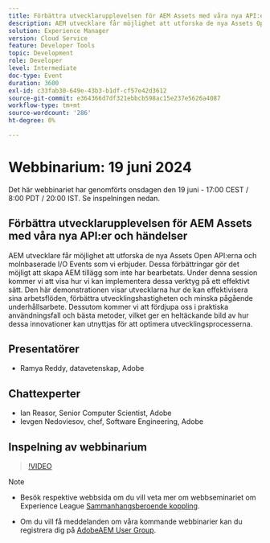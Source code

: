 ```yaml
---
title: Förbättra utvecklarupplevelsen för AEM Assets med våra nya API:er och händelser
description: AEM utvecklare får möjlighet att utforska de nya Assets Open API:erna och molnbaserade I/O Events som vi erbjuder. Dessa förbättringar gör det möjligt att skapa AEM tillägg som inte har bearbetats. Under denna session kommer vi att visa hur vi kan implementera dessa verktyg på ett effektivt sätt. Den här demonstrationen visar utvecklarna hur de kan effektivisera sina arbetsflöden, förbättra utvecklingshastigheten och minska pågående underhållsarbete. Dessutom kommer vi att fördjupa oss i praktiska användningsfall och bästa metoder, vilket ger en heltäckande bild av hur dessa innovationer kan utnyttjas för att optimera utvecklingsprocesserna.
solution: Experience Manager
version: Cloud Service
feature: Developer Tools
topic: Development
role: Developer
level: Intermediate
doc-type: Event
duration: 3600
exl-id: c33fab30-649e-43b3-b1df-cf57e42d3612
source-git-commit: e364366d7df321ebbcb598ac15e237e5626a4087
workflow-type: tm+mt
source-wordcount: '286'
ht-degree: 0%

---
```


# Webbinarium: 19 juni 2024

Det här webbinariet har genomförts onsdagen den 19 juni - 17:00 CEST / 8:00 PDT / 20:00 IST. Se inspelningen nedan.

## Förbättra utvecklarupplevelsen för AEM Assets med våra nya API:er och händelser

AEM utvecklare får möjlighet att utforska de nya Assets Open API:erna och molnbaserade I/O Events som vi erbjuder. Dessa förbättringar gör det möjligt att skapa AEM tillägg som inte har bearbetats. Under denna session kommer vi att visa hur vi kan implementera dessa verktyg på ett effektivt sätt. Den här demonstrationen visar utvecklarna hur de kan effektivisera sina arbetsflöden, förbättra utvecklingshastigheten och minska pågående underhållsarbete. Dessutom kommer vi att fördjupa oss i praktiska användningsfall och bästa metoder, vilket ger en heltäckande bild av hur dessa innovationer kan utnyttjas för att optimera utvecklingsprocesserna.

## Presentatörer

* Ramya Reddy, datavetenskap, Adobe

## Chattexperter

* Ian Reasor, Senior Computer Scientist, Adobe
* Ievgen Nedoviesov, chef, Software Engineering, Adobe

## Inspelning av webbinarium

>[!VIDEO](https://video.tv.adobe.com/v/3430198)

>[!NOTE]
> 
>* Besök respektive webbsida om du vill veta mer om webbseminariet om Experience League [Sammanhangsberoende koppling](https://adobe.ly/3UQXwFO).
>
>* Om du vill få meddelanden om våra kommande webbinarier kan du registrera dig på [AdobeAEM User Group](https://aem-augs.adobe.com/).

